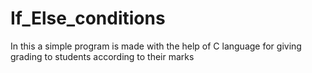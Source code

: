 # If_Else_conditions
In this a simple program is made with the help of C language for giving grading to students according to their marks 
